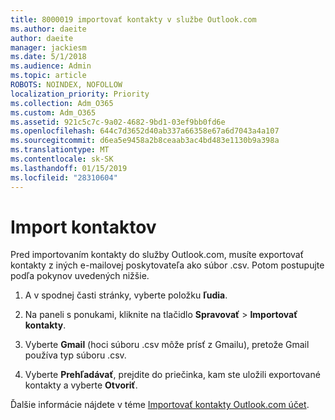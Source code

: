 ```yaml
---
title: 8000019 importovať kontakty v službe Outlook.com
ms.author: daeite
author: daeite
manager: jackiesm
ms.date: 5/1/2018
ms.audience: Admin
ms.topic: article
ROBOTS: NOINDEX, NOFOLLOW
localization_priority: Priority
ms.collection: Adm_O365
ms.custom: Adm_O365
ms.assetid: 921c5c7c-9a02-4682-9bd1-03ef9bb0fd6e
ms.openlocfilehash: 644c7d3652d40ab337a66358e67a6d7043a4a107
ms.sourcegitcommit: d6ea5e9458a2b8ceaab3ac4bd483e1130b9a398a
ms.translationtype: MT
ms.contentlocale: sk-SK
ms.lasthandoff: 01/15/2019
ms.locfileid: "28310604"
---
```

# <a name="import-contacts"></a>Import kontaktov

Pred importovaním kontakty do služby Outlook.com, musíte exportovať kontakty z iných e-mailovej poskytovateľa ako súbor .csv. Potom postupujte podľa pokynov uvedených nižšie.
  
1. A v spodnej časti stránky, vyberte položku **ľudia**. 
    
2. Na paneli s ponukami, kliknite na tlačidlo **Spravovať** \> **Importovať kontakty**. 
    
3. Vyberte **Gmail** (hoci súboru .csv môže prísť z Gmailu), pretože Gmail používa typ súboru .csv. 
    
4. Vyberte **Prehľadávať**, prejdite do priečinka, kam ste uložili exportované kontakty a vyberte **Otvoriť**. 
    
Ďalšie informácie nájdete v téme [Importovať kontakty Outlook.com účet](https://go.microsoft.com/fwlink/p/?linkid=873136).
  


